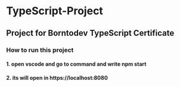 # TypeScript-Project
## Project for Borntodev TypeScript Certificate

### How to run this project
#### 1. open vscode and go to command and write npm start
#### 2. its will open in https://localhost:8080


